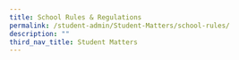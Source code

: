 ```yaml
---
title: School Rules & Regulations
permalink: /student-admin/Student-Matters/school-rules/
description: ""
third_nav_title: Student Matters
---
```

